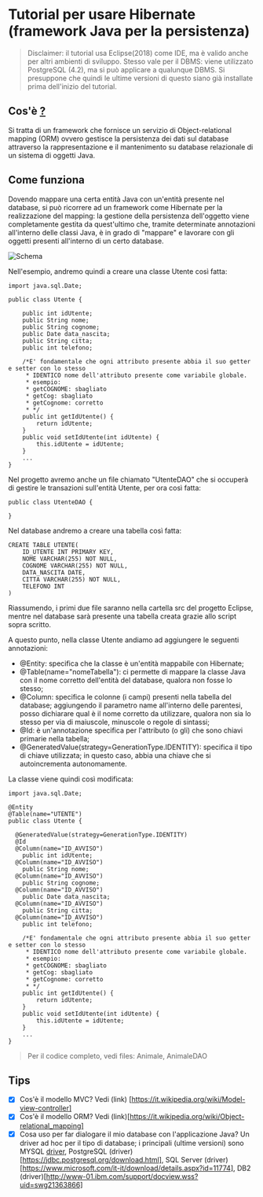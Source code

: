 # Tutorial per usare Hibernate (framework Java per la persistenza)

> Disclaimer: il tutorial usa Eclipse(2018) come IDE, ma è valido anche per altri ambienti di sviluppo. Stesso vale per il DBMS: viene utilizzato PostgreSQL (4.2), ma si può applicare a qualunque DBMS. Si presuppone che quindi le ultime versioni di questo siano già installate prima dell'inizio del tutorial.

## Cos'è [?](https://hibernate.org/)
Si tratta di un framework che fornisce un servizio di Object-relational mapping (ORM) ovvero gestisce la persistenza dei dati sul database attraverso la rappresentazione e il mantenimento su database relazionale di un sistema di oggetti Java.

## Come funziona
Dovendo mappare una certa entità Java con un'entità presente nel database, si può ricorrere ad un framework come Hibernate per la realizzazione del mapping: la gestione della persistenza dell'oggetto viene completamente gestita da quest'ultimo che, tramite determinate annotazioni all'interno delle classi Java, è in grado di "mappare" e lavorare con gli oggetti presenti all'interno di un certo database. 

![Schema](https://www.tutorialspoint.com/hibernate/images/hibernate_high_level.jpg)

Nell'esempio, andremo quindi a creare una classe Utente così fatta:

```
import java.sql.Date;

public class Utente {

	public int idUtente;
	public String nome;
	public String cognome;
	public Date data_nascita;
	public String citta;
	public int telefono;
	
	/*E' fondamentale che ogni attributo presente abbia il suo getter e setter con lo stesso
	 * IDENTICO nome dell'attributo presente come variabile globale.
	 * esempio:
	 * getCOGNOME: sbagliato
	 * getCog: sbagliato
	 * getCognome: corretto
	 * */
	public int getIdUtente() {
		return idUtente;
	}
	public void setIdUtente(int idUtente) {
		this.idUtente = idUtente;
	}
	...		
}

```

Nel progetto avremo anche un file chiamato "UtenteDAO" che si occuperà di gestire le transazioni sull'entità Utente, per ora così fatta:

```
public class UtenteDAO {

}
```

Nel database andremo a creare una tabella così fatta:

```
CREATE TABLE UTENTE(
	ID_UTENTE INT PRIMARY KEY,
	NOME VARCHAR(255) NOT NULL,
	COGNOME VARCHAR(255) NOT NULL,
	DATA_NASCITA DATE,
	CITTA VARCHAR(255) NOT NULL,
	TELEFONO INT
)
```

Riassumendo, i primi due file saranno nella cartella src del progetto Eclipse, mentre nel database sarà presente una tabella creata grazie allo script sopra scritto. 

A questo punto, nella classe Utente andiamo ad aggiungere le seguenti annotazioni:
- @Entity: specifica che la classe è un'entità mappabile con Hibernate;
- @Table(name="nomeTabella"): ci permette di mappare la classe Java con il nome corretto dell'entità del database, qualora non fosse lo stesso;
- @Column: specifica le colonne (i campi) presenti nella tabella del database; aggiungendo il parametro name all'interno delle parentesi, posso dichiarare qual è il nome corretto da utilizzare, qualora non sia lo stesso per via di maiuscole, minuscole o regole di sintassi;
- @Id: è un'annotazione specifica per l'attributo (o gli) che sono chiavi primarie nella tabella;
- @GeneratedValue(strategy=GenerationType.IDENTITY): specifica il tipo di chiave utilizzata; in questo caso, abbia una chiave che si autoincrementa autonomamente.

La classe viene quindi così modificata:

```
import java.sql.Date;

@Entity
@Table(name="UTENTE")
public class Utente {

  @GeneratedValue(strategy=GenerationType.IDENTITY)
  @Id
  @Column(name="ID_AVVISO")
	public int idUtente;
  @Column(name="ID_AVVISO")
	public String nome;
  @Column(name="ID_AVVISO")
	public String cognome;
  @Column(name="ID_AVVISO")
	public Date data_nascita;
  @Column(name="ID_AVVISO")
	public String citta;
  @Column(name="ID_AVVISO")
	public int telefono;
	
	/*E' fondamentale che ogni attributo presente abbia il suo getter e setter con lo stesso
	 * IDENTICO nome dell'attributo presente come variabile globale.
	 * esempio:
	 * getCOGNOME: sbagliato
	 * getCog: sbagliato
	 * getCognome: corretto
	 * */
	public int getIdUtente() {
		return idUtente;
	}
	public void setIdUtente(int idUtente) {
		this.idUtente = idUtente;
	}
	...		
}

```


> Per il codice completo, vedi files: Animale, AnimaleDAO

## Tips
- [X] Cos'è il modello MVC? Vedi (link) [https://it.wikipedia.org/wiki/Model-view-controller]
- [X] Cos'è il modello ORM? Vedi (link)[https://it.wikipedia.org/wiki/Object-relational_mapping]
- [X] Cosa uso per far dialogare il mio database con l'applicazione Java? Un driver ad hoc per il tipo di database; i principali (ultime versioni) sono MYSQL [driver](https://dev.mysql.com/downloads/connector/j/5.1.html), PostgreSQL (driver)[https://jdbc.postgresql.org/download.html], SQL Server (driver)[https://www.microsoft.com/it-it/download/details.aspx?id=11774], DB2 (driver)[http://www-01.ibm.com/support/docview.wss?uid=swg21363866]
